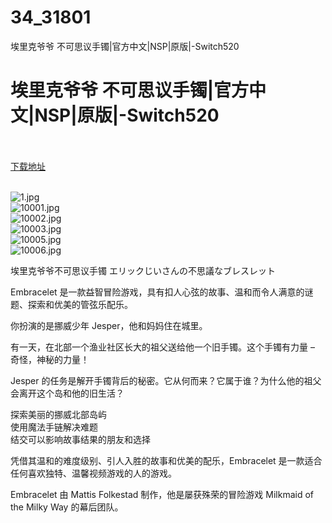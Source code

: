 # 34_31801
埃里克爷爷 不可思议手镯|官方中文|NSP|原版|-Switch520
# 埃里克爷爷 不可思议手镯|官方中文|NSP|原版|-Switch520
 <br/></br>
[下载地址](https://www.switch520.cc/article/31801 "下载地址")
<br/></br>

<p><img title="1.jpg" src="https://www.switch520.cc/muke_img/2022_05_26_fe1c7abef3e36.jpg" alt="1.jpg"><br>
<img title="10001.jpg" src="https://www.switch520.cc/muke_img/2022_05_26_83a292f797b93.jpg" alt="10001.jpg"><br>
<img title="10002.jpg" src="https://www.switch520.cc/muke_img/2022_05_26_510604029a482.jpg" alt="10002.jpg"><br>
<img title="10003.jpg" src="https://www.switch520.cc/muke_img/2022_05_26_46d891f264254.jpg" alt="10003.jpg"><br>
<img title="10005.jpg" src="https://www.switch520.cc/muke_img/2022_05_26_845409a33dafe.jpg" alt="10005.jpg"><br>
<img title="10006.jpg" src="https://www.switch520.cc/muke_img/2022_05_26_1b3c187a18743.jpg" alt="10006.jpg"></p>
<p>埃里克爷爷不可思议手镯 エリックじいさんの不思議なブレスレット</p>
<p>Embracelet 是一款益智冒险游戏，具有扣人心弦的故事、温和而令人满意的谜题、探索和优美的管弦乐配乐。</p>
<p>你扮演的是挪威少年 Jesper，他和妈妈住在城里。</p>
<p>有一天，在北部一个渔业社区长大的祖父送给他一个旧手镯。这个手镯有力量 – 奇怪，神秘的力量！</p>
<p>Jesper 的任务是解开手镯背后的秘密。它从何而来？它属于谁？为什么他的祖父会离开这个岛和他的旧生活？</p>
<p>探索美丽的挪威北部岛屿<br>
使用魔法手链解决难题<br>
结交可以影响故事结果的朋友和选择</p>
<p>凭借其温和的难度级别、引人入胜的故事和优美的配乐，Embracelet 是一款适合任何喜欢独特、温馨视频游戏的人的游戏。</p>
<p>Embracelet 由 Mattis Folkestad 制作，他是屡获殊荣的冒险游戏 Milkmaid of the Milky Way 的幕后团队。</p>
<div id="gtx-anchor" style="position: absolute; visibility: hidden; left: 10px; top: 2012px; width: 177px; height: 19px;"></div>
<div class="jfk-bubble gtx-bubble" style="visibility: visible; left: 84px; top: 1885px; opacity: 1;" role="alertdialog" aria-describedby="bubble-2">
<div id="bubble-2" class="jfk-bubble-content-id">
<div id="gtx-host" style="min-width: 200px; max-width: 400px;"></div>
</div>
<div class="jfk-bubble-closebtn-id jfk-bubble-closebtn" tabindex="0" role="button" aria-label="Close"></div>
<div class="jfk-bubble-arrow-id jfk-bubble-arrow jfk-bubble-arrowdown" style="left: 88.5px;">
<div class="jfk-bubble-arrowimplbefore"></div>
<div class="jfk-bubble-arrowimplafter"></div>
</div>
</div>
<p></p> 
